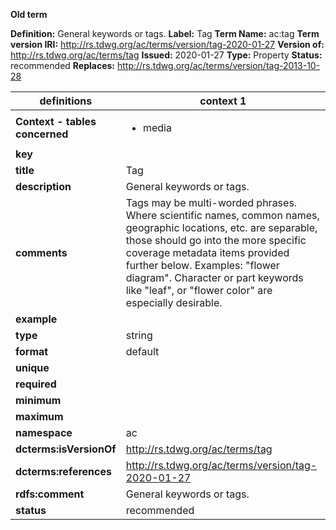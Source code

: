 **Old term**

**Definition:** General keywords or tags.
**Label:** Tag
**Term Name:** ac:tag
**Term version IRI:** http://rs.tdwg.org/ac/terms/version/tag-2020-01-27
**Version of:** http://rs.tdwg.org/ac/terms/tag
**Issued:** 2020-01-27
**Type:** Property
**Status:** recommended
**Replaces:** http://rs.tdwg.org/ac/terms/version/tag-2013-10-28


| definitions | context 1 |
|-|-|
| **Context - tables concerned** | <ul><li>media</li></ul> |
| **key** |  |
| **title** | Tag |
| **description** | General keywords or tags. |
| **comments** | Tags may be multi-worded phrases. Where scientific names, common names, geographic locations, etc. are separable, those should go into the more specific coverage metadata items provided further below. Examples: "flower diagram". Character or part keywords like "leaf", or "flower color" are especially desirable. |
| **example** |  |
| **type** | string |
| **format** | default |
| **unique** |  |
| **required** |  |
| **minimum** |  |
| **maximum** |  |
| **namespace** | ac |
| **dcterms:isVersionOf** | http://rs.tdwg.org/ac/terms/tag |
| **dcterms:references** | http://rs.tdwg.org/ac/terms/version/tag-2020-01-27 |
| **rdfs:comment** | General keywords or tags. |
| **status** | recommended |
